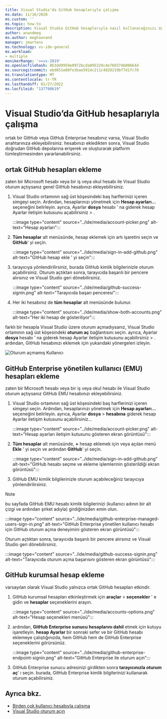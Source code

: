 ```yaml
---
title: Visual Studio’da GitHub hesaplarıyla çalışma
ms.date: 11/16/2020
ms.custom: ''
ms.topic: how-to
description: Visual Studio GitHub hesaplarıyla nasıl kullanacağınızı öğrenin.
author: anandmeg
ms.author: meghaanand
manager: jmartens
ms.technology: vs-ide-general
ms.workload:
- multiple
monikerRange: '>=vs-2019'
ms.openlocfilehash: 8b3dd9959e0972bcda095329c4e760374b08664d
ms.sourcegitcommit: ebd651e00fe3bae5914c211c4828219bf7d1fc70
ms.translationtype: MT
ms.contentlocale: tr-TR
ms.lasthandoff: 01/27/2022
ms.locfileid: "137798619"
---
```

# <a name="work-with-github-accounts-in-visual-studio"></a>Visual Studio’da GitHub hesaplarıyla çalışma

ortak bir GitHub veya GitHub Enterprise hesabınız varsa, Visual Studio anahtarınıza ekleyebilirsiniz. hesabınızı ekledikten sonra, Visual Studio doğrudan GitHub depolarına erişerek ve oluşturarak platform tümleştirmesinden yararlanabilirsiniz.

## <a name="adding-public-github-accounts"></a>ortak GitHub hesapları ekleme

zaten bir Microsoft hesabı veya bir iş veya okul hesabı ile Visual Studio oturum açtıysanız genel GitHub hesabınızı ekleyebilirsiniz.

1. Visual Studio ortamının sağ üst köşesindeki baş harflerinizi içeren simgeyi seçin. Ardından, hesaplarınızı yönetmek için **Hesap ayarları...** seçeneğini belirleyin. ayrıca, Ayarlar **dosya** hesabı ' na giderek hesap Ayarlar iletişim kutusunu açabilirsiniz  >  .

    :::image type="content" source="../ide/media/account-picker.png" alt-text="Hesap ayarları":::

2. **Tüm hesaplar** alt menüsünde, hesap eklemek için artı işaretini seçin ve **GitHub**' yi seçin.

    :::image type="content" source="../ide/media/sign-in-add-github.png" alt-text="GitHub hesap ekle ' yi seçin":::

3. tarayıcıya yönlendirilirsiniz, burada GitHub kimlik bilgilerinizle oturum açabilirsiniz. Oturum açtıktan sonra, tarayıcıda başarılı bir pencere alırsınız ve Visual Studio geri dönebilirsiniz.

    :::image type="content" source="../ide/media/github-success-signin.png" alt-text="Tarayıcıda başarı penceresi":::

4. Her iki hesabınız de **tüm hesaplar** alt menüsünde bulunur.

    :::image type="content" source="../ide/media/show-both-accounts.png" alt-text="Her iki hesap de gösteriliyor":::

farklı bir hesapla Visual Studio üzere oturum açmadıysanız, Visual Studio ortamının sağ üst köşesindeki **oturum aç** bağlantısını seçin. ayrıca, Ayarlar **dosya** hesabı ' na giderek hesap Ayarlar iletişim kutusunu açabilirsiniz  >  . ardından, GitHub hesabınızı eklemek için yukarıdaki yönergeleri izleyin.

![Oturum açmamış Kullanıcı](../ide/media/vs2019_usernotsignedin.png)

## <a name="adding-github-enterprise-managed-user-emu-accounts"></a>GitHub Enterprise yönetilen kullanıcı (EMU) hesapları ekleme

zaten bir Microsoft hesabı veya bir iş veya okul hesabı ile Visual Studio oturum açtıysanız GitHub EMU hesabınızı ekleyebilirsiniz.

1. Visual Studio ortamının sağ üst köşesindeki baş harflerinizi içeren simgeyi seçin. Ardından, hesaplarınızı yönetmek için **Hesap ayarları...** seçeneğini belirleyin. ayrıca, Ayarlar **dosya**  >  **hesabına** giderek hesap Ayarlar iletişim kutusunu açabilirsiniz...

    :::image type="content" source="../ide/media/account-picker.png" alt-text="Hesap ayarları iletişim kutusunu gösteren ekran görüntüsü":::

2. **Tüm hesaplar** alt menüsünde, **+** hesap eklemek için veya açılan menü **Ekle** ' yi seçin ve ardından **GitHub**' yi seçin.

    :::image type="content" source="../ide/media/sign-in-add-github.png" alt-text="GitHub hesabı seçme ve ekleme işlemlerinin gösterildiği ekran görüntüsü":::

3. GitHub EMU kimlik bilgilerinizle oturum açabileceğiniz tarayıcıya yönlendirilirsiniz. 

> [!NOTE]
> bu sayfada GitHub EMU hesabı kimlik bilgilerinizi (kullanıcı adının bir alt çizgi ve ardından şirket adıyla) girdiğinizden emin olun.

 :::image type="content" source="../ide/media/github-enterprise-managed-users-sign-in.png" alt-text="GitHub Enterprise yönetilen kullanıcı hesabı için GitHub oturum açma deneyimini gösteren ekran görüntüsü":::

Oturum açtıktan sonra, tarayıcıda başarılı bir pencere alırsınız ve Visual Studio geri dönebilirsiniz.

:::image type="content" source="../ide/media/github-success-signin.png" alt-text="Tarayıcıda oturum açma başarısını gösteren ekran görüntüsü":::

## <a name="adding-github-enterprise-accounts"></a>GitHub kurumsal hesap ekleme

varsayılan olarak Visual Studio yalnızca ortak GitHub hesapları etkindir.

1. GitHub kurumsal hesapları etkinleştirmek için **araçlar**  >  **seçenekler** ' e gidin ve **hesaplar** seçeneklerini arayın.

    :::image type="content" source="../ide/media/accounts-options.png" alt-text="Hesap seçenekleri menüsü":::

2. ardından, **GitHub Enterprise sunucu hesaplarını dahil** etmek için kutuyu işaretleyin. **hesap Ayarlar** bir sonraki sefer ve bir GitHub hesabı eklemeye çalıştığınızda, hem GitHub hem de GitHub Enterprise seçeneklerini görürsünüz.

    :::image type="content" source="../ide/media/github-enterprise-endpoint-signin.png" alt-text="GitHub Enterprise ile oturum açın":::

3. GitHub Enterprise sunucu adresinizi girdikten sonra **tarayıcınızla oturum aç**' ı seçin. burada, GitHub Enterprise kimlik bilgilerinizi kullanarak oturum açabilirsiniz.

## <a name="see-also"></a>Ayrıca bkz.

- [Birden çok kullanıcı hesabıyla çalışma](work-with-multiple-user-accounts.md)
- [Visual Studio oturum açın](signing-in-to-visual-studio.md)
